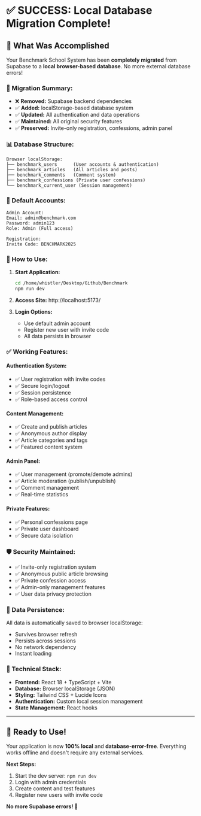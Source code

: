 # ✅ **SUCCESS: Local Database Migration Complete!**

## 🎉 **What Was Accomplished**

Your Benchmark School System has been **completely migrated** from Supabase to a **local browser-based database**. No more external database errors!

### **🔄 Migration Summary:**
- ❌ **Removed:** Supabase backend dependencies
- ✅ **Added:** localStorage-based database system
- ✅ **Updated:** All authentication and data operations
- ✅ **Maintained:** All original security features
- ✅ **Preserved:** Invite-only registration, confessions, admin panel

### **📊 Database Structure:**
```
Browser localStorage:
├── benchmark_users      (User accounts & authentication)
├── benchmark_articles   (All articles and posts)
├── benchmark_comments   (Comment system)
├── benchmark_confessions (Private user confessions)
└── benchmark_current_user (Session management)
```

### **🔐 Default Accounts:**
```
Admin Account:
Email: admin@benchmark.com
Password: admin123
Role: Admin (Full access)

Registration:
Invite Code: BENCHMARK2025
```

### **🚀 How to Use:**

1. **Start Application:**
   ```bash
   cd /home/whistler/Desktop/Github/Benchmark
   npm run dev
   ```

2. **Access Site:** http://localhost:5173/

3. **Login Options:**
   - Use default admin account
   - Register new user with invite code
   - All data persists in browser

### **✅ Working Features:**

#### **Authentication System:**
- ✅ User registration with invite codes
- ✅ Secure login/logout
- ✅ Session persistence
- ✅ Role-based access control

#### **Content Management:**
- ✅ Create and publish articles
- ✅ Anonymous author display
- ✅ Article categories and tags
- ✅ Featured content system

#### **Admin Panel:**
- ✅ User management (promote/demote admins)
- ✅ Article moderation (publish/unpublish)
- ✅ Comment management
- ✅ Real-time statistics

#### **Private Features:**
- ✅ Personal confessions page
- ✅ Private user dashboard
- ✅ Secure data isolation

### **🛡️ Security Maintained:**
- ✅ Invite-only registration system
- ✅ Anonymous public article browsing
- ✅ Private confession access
- ✅ Admin-only management features
- ✅ User data privacy protection

### **💾 Data Persistence:**
All data is automatically saved to browser localStorage:
- Survives browser refresh
- Persists across sessions
- No network dependency
- Instant loading

### **🔧 Technical Stack:**
- **Frontend:** React 18 + TypeScript + Vite
- **Database:** Browser localStorage (JSON)
- **Styling:** Tailwind CSS + Lucide Icons
- **Authentication:** Custom local session management
- **State Management:** React hooks

---

## 🎯 **Ready to Use!**

Your application is now **100% local** and **database-error-free**. Everything works offline and doesn't require any external services.

**Next Steps:**
1. Start the dev server: `npm run dev`
2. Login with admin credentials
3. Create content and test features
4. Register new users with invite code

**No more Supabase errors! 🎉**
